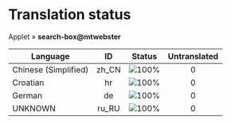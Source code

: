 # Translation status
Applet &#187; **search-box@mtwebster**

Language | ID | Status | Untranslated
---------|:--:|:------:|:-----------:
Chinese (Simplified) | zh_CN | ![100%](http://progressed.io/bar/100) | 0
Croatian | hr | ![100%](http://progressed.io/bar/100) | 0
German | de | ![100%](http://progressed.io/bar/100) | 0
UNKNOWN | ru_RU | ![100%](http://progressed.io/bar/100) | 0
